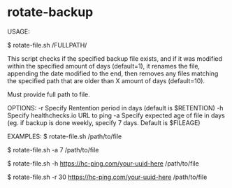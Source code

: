 # rotate-backup

USAGE:

$ rotate-file.sh /FULLPATH/

This script checks if the specified backup file exists,
and if it was modified within the specified amount of days (default=1),
it renames the file, appending the date modified to the end,
then removes any files matching the specified path that are older than X 
amount of days (default=10).

Must provide full path to file.

OPTIONS:
-r Specify Rentention period in days (default is $RETENTION)
-h Specify healthchecks.io URL to ping
-a Specify expected age of file in days (eg. if backup is done weekly, specify 7 days. Default is $FILEAGE)

EXAMPLES:
$ rotate-file.sh /path/to/file

$ rotate-file.sh -a 7 /path/to/file

$ rotate-file.sh -h https://hc-ping.com/your-uuid-here /path/to/file

$ rotate-file.sh -r 30 https://hc-ping.com/your-uuid-here /path/to/file
